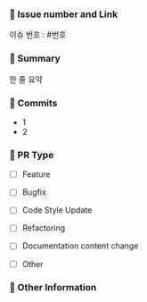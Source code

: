 ### 🥕 Issue number and Link
이슈 번호 : #번호


### 🍠 Summary
한 줄 요약


### 🥔 Commits
- 1
- 2


### 🌽 PR Type
- [ ] Feature
- [ ] Bugfix
- [ ] Code Style Update
- [ ] Refactoring
- [ ] Documentation content change
- [ ] Other


### 🫛 Other Information
